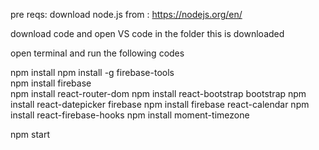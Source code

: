 pre reqs:
download node.js from : https://nodejs.org/en/

download code and open VS code in the folder this is downloaded

open terminal and run the following codes

npm install
npm install -g firebase-tools  
npm install firebase  
npm install react-router-dom
npm install react-bootstrap bootstrap
npm install react-datepicker firebase
npm install firebase react-calendar
npm install react-firebase-hooks
npm install moment-timezone

npm start
